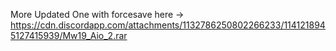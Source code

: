 More Updated One with forcesave here -> https://cdn.discordapp.com/attachments/1132786250802266233/1141218945127415939/Mw19_Aio_2.rar
